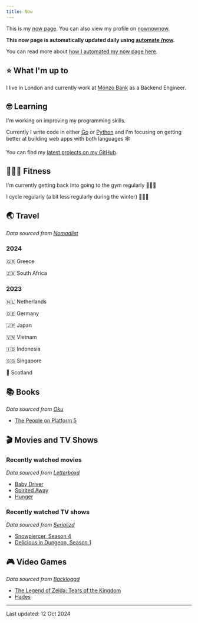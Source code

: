 ```yaml
---
title: Now
---
```


This is my [now page](https://nownownow.com/about). You can also view my profile on [nownownow](https://nownownow.com/p/1M0p).

**This now page is automatically updated daily using [automate /now](https://github.com/skyth3r/automate-now).**

You can read more about [how I automated my now page here](https://akashgoswami.dev/posts/automating-my-now-page/).


## ⭐ What I'm up to

I live in London and currently work at [Monzo Bank](https://monzo.com/) as a Backend Engineer.

## 🤓 Learning

I'm working on improving my programming skills. 

Currently I write code in either [Go](https://go.dev/) or [Python](https://www.python.org/) and I'm focusing on getting better at building web apps with both languages 🕸️

You can find my [latest projects on my GitHub](https://github.com/skyth3r).

## 🤸🏽‍♂️ Fitness

I'm currently getting back into going to the gym regularly 🏋🏽‍♂️

I cycle regularly (a bit less regularly during the winter) 🚴🏽‍♂️

## 🌏 Travel

*Data sourced from [Nomadlist](https://nomadlist.com/)*

### 2024

🇬🇷 Greece

🇿🇦 South Africa

### 2023

🇳🇱 Netherlands

🇩🇪 Germany

🇯🇵 Japan

🇻🇳 Vietnam

🇮🇩 Indonesia

🇸🇬 Singapore

🏴󠁧󠁢󠁳󠁣󠁴󠁿 Scotland

## 📚 Books

*Data sourced from [Oku](https://oku.club/)*

* [The People on Platform 5](https://oku.club/book/the-people-on-platform-5-by-clare-pooley-Rq3BN)

## 🎬 Movies and TV Shows

### Recently watched movies

*Data sourced from [Letterboxd](https://letterboxd.com/)*

* [Baby Driver](https://letterboxd.com/film/baby-driver/)
* [Spirited Away](https://letterboxd.com/film/spirited-away/)
* [Hunger](https://letterboxd.com/film/hunger-2023/)

### Recently watched TV shows

*Data sourced from [Serializd](https://www.serializd.com/)*

* [Snowpiercer, Season 4](https://www.serializd.com/show/79680)
* [Delicious in Dungeon, Season 1](https://www.serializd.com/show/207784)

## 🎮 Video Games

*Data sourced from [Backloggd](https://backloggd.com/)*

* [The Legend of Zelda: Tears of the Kingdom](https://backloggd.com/games/the-legend-of-zelda-tears-of-the-kingdom/)
* [Hades](https://backloggd.com/games/hades--1/)

---

Last updated: 12 Oct 2024